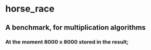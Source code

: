 # horse_race
## A benchmark, for multiplication algorithms
### At the moment 8000 x 8000 stored in the result;
